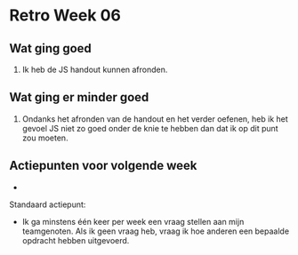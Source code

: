 # Retro Week 06

## Wat ging goed
1. Ik heb de JS handout kunnen afronden.

## Wat ging er minder goed
1. Ondanks het afronden van de handout en het verder oefenen, heb ik het gevoel JS niet zo goed onder de knie te hebben dan dat ik op dit punt zou moeten.

## Actiepunten voor volgende week
*

Standaard actiepunt:
* Ik ga minstens één keer per week een vraag stellen aan mijn teamgenoten. Als ik geen vraag heb, vraag ik hoe anderen een bepaalde opdracht hebben uitgevoerd.
